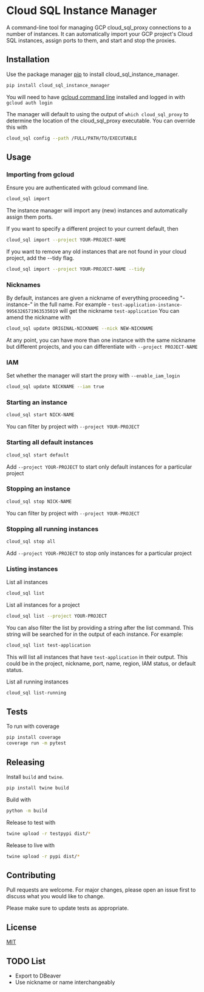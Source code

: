 # Cloud SQL Instance Manager

A command-line tool for managing GCP cloud_sql_proxy connections to a number of instances.
It can automatically import your GCP project's Cloud SQL instances, assign ports to them, and start and stop the proxies.

## Installation

Use the package manager [pip](https://pip.pypa.io/en/stable/) to install cloud_sql_instance_manager.

```bash
pip install cloud_sql_instance_manager
```

You will need to have [gcloud command line](https://cloud.google.com/sdk/gcloud) installed and logged in with `gcloud auth login`

The manager will default to using the output of `which cloud_sql_proxy` to determine the location of the cloud_sql_proxy executable. You can override this with

```bash
cloud_sql config --path /FULL/PATH/TO/EXECUTABLE
```

## Usage

### Importing from gcloud

Ensure you are authenticated with gcloud command line.

```bash
cloud_sql import
```

The instance manager will import any (new) instances and automatically assign them ports.

If you want to specify a different project to your current default, then

```bash
cloud_sql import --project YOUR-PROJECT-NAME
```

If you want to remove any old instances that are not found in your cloud project, add the --tidy flag.

```bash
cloud_sql import --project YOUR-PROJECT-NAME --tidy
```

### Nicknames

By default, instances are given a nickname of everything proceeding "-instance-" in the full name. For example - `test-application-instance-9956326571963535019` will get the nickname `test-application`
You can amend the nickname with

```bash
cloud_sql update ORIGINAL-NICKNAME --nick NEW-NICKNAME
```

At any point, you can have more than one instance with the same nickname but different projects, and you can differentiate with `--project PROJECT-NAME`

### IAM

Set whether the manager will start the proxy with `--enable_iam_login`

```bash
cloud_sql update NICKNAME --iam true
```

### Starting an instance

```bash
cloud_sql start NICK-NAME
```

You can filter by project with `--project YOUR-PROJECT`

### Starting all default instances

```bash
cloud_sql start default
```

Add `--project YOUR-PROJECT` to start only default instances for a particular project

### Stopping an instance

```bash
cloud_sql stop NICK-NAME
```

You can filter by project with `--project YOUR-PROJECT`

### Stopping all running instances

```bash
cloud_sql stop all
```

Add `--project YOUR-PROJECT` to stop only instances for a particular project

### Listing instances

List all instances

```bash
cloud_sql list
```

List all instances for a project

```bash
cloud_sql list --project YOUR-PROJECT
```

You can also filter the list by providing a string after the list command. 
This string will be searched for in the output of each instance. 
For example:

```bash
cloud_sql list test-application
```

This will list all instances that have `test-application` in their output.
This could be in the project, nickname, port, name, region, IAM status,
or default status.

List all running instances

```bash
cloud_sql list-running
```

## Tests

To run with coverage

```bash
pip install coverage
coverage run -m pytest
```

## Releasing

Install `build` and `twine`.

```bash
pip install twine build
```

Build with

```bash
python -m build
```

Release to test with

```bash
twine upload -r testpypi dist/*
```

Release to live with

```bash
twine upload -r pypi dist/*
```

## Contributing

Pull requests are welcome.
For major changes, please open an issue first to discuss what you would like to change.

Please make sure to update tests as appropriate.

## License

[MIT](https://choosealicense.com/licenses/mit/)

## TODO List

- Export to DBeaver
- Use nickname or name interchangeably
